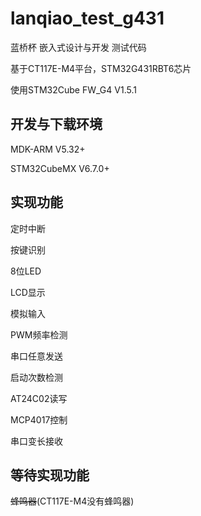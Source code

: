 # lanqiao_test_g431

蓝桥杯 嵌入式设计与开发 测试代码

基于CT117E-M4平台，STM32G431RBT6芯片

使用STM32Cube FW_G4 V1.5.1

## 开发与下载环境

MDK-ARM V5.32+

STM32CubeMX V6.7.0+

## 实现功能

定时中断

按键识别

8位LED

LCD显示

模拟输入

PWM频率检测

串口任意发送

启动次数检测

AT24C02读写

MCP4017控制

串口变长接收

## 等待实现功能

~~蜂鸣器~~(CT117E-M4没有蜂鸣器)
